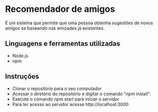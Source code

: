 # Recomendador de amigos
 É um sistema que permite que uma pessoa obtenha sugestões de novos amigos se baseando nas amizades já existentes.

 ## Linguagens e ferramentas utilizadas
 - Node.js
 - npm

 ## Instruções
- Clonar o repositório para o seu computador 
- Acessar o diretório do repositório e digitar o comando "npm install".
- Execute o comando npm start para iniciar o servidor
- Para ter acesso ao servidor acesse http://localhost:3000
